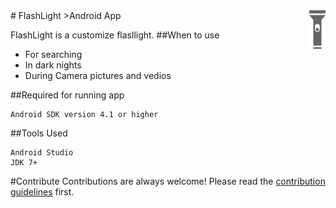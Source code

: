 <img src="flashlight.png" align="right" />
# FlashLight
>Android App

FlashLight is a customize flasllight.
##When to use
- For searching
- In dark nights
- During Camera pictures and vedios

##Required for running app
```
Android SDK version 4.1 or higher
```
##Tools Used
```
Android Studio
JDK 7+
```

#Contribute
Contributions are always welcome!
Please read the [contribution guidelines](contributor.md) first.



